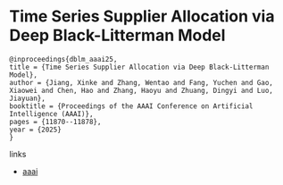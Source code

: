 # Time Series Supplier Allocation via Deep Black-Litterman Model

```
@inproceedings{dblm_aaai25,
title = {Time Series Supplier Allocation via Deep Black-Litterman Model},
author = {Jiang, Xinke and Zhang, Wentao and Fang, Yuchen and Gao, Xiaowei and Chen, Hao and Zhang, Haoyu and Zhuang, Dingyi and Luo, Jiayuan},
booktitle = {Proceedings of the AAAI Conference on Artificial Intelligence (AAAI)},
pages = {11870--11878},
year = {2025}
}
```

links
- [aaai](https://ojs.aaai.org/index.php/AAAI/article/view/33292)
